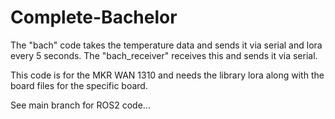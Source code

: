 # Complete-Bachelor
The "bach" code takes the temperature data and sends it via serial and lora every 5 seconds.
The "bach_receiver" receives this and sends it via serial.

This code is for the MKR WAN 1310 and needs the library lora along with the board files for the specific board.

See main branch for ROS2 code...
